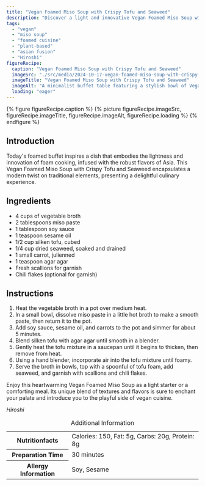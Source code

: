 ```yaml
---
title: "Vegan Foamed Miso Soup with Crispy Tofu and Seaweed"
description: "Discover a light and innovative Vegan Foamed Miso Soup with Crispy Tofu and Seaweed, blending traditional Asian flavors with modern culinary techniques."
tags:
  - "vegan"
  - "miso soup"
  - "foamed cuisine"
  - "plant-based"
  - "asian fusion"
  - "Hiroshi"
figureRecipe: 
  caption: "Vegan Foamed Miso Soup with Crispy Tofu and Seaweed"
  imageSrc: "./src/media/2024-10-17-vegan-foamed-miso-soup-with-crispy-tofu-and-seaweed-9083.png"
  imageTitle: "Vegan Foamed Miso Soup with Crispy Tofu and Seaweed"
  imageAlt: "A minimalist buffet table featuring a stylish bowl of Vegan Foamed Miso Soup with crispy tofu, seaweed, and carrots, garnished with scallions and chili flakes, against a neutral background."
  loading: "eager"
---
```


{% figure figureRecipe.caption %}
{% picture figureRecipe.imageSrc, figureRecipe.imageTitle, figureRecipe.imageAlt, figureRecipe.loading %}
{% endfigure %}

## Introduction

Today's foamed buffet inspires a dish that embodies the lightness and innovation of foam cooking, infused with the robust flavors of Asia. This Vegan Foamed Miso Soup with Crispy Tofu and Seaweed encapsulates a modern twist on traditional elements, presenting a delightful culinary experience.

## Ingredients

- 4 cups of vegetable broth
- 2 tablespoons miso paste
- 1 tablespoon soy sauce
- 1 teaspoon sesame oil
- 1/2 cup silken tofu, cubed
- 1/4 cup dried seaweed, soaked and drained
- 1 small carrot, julienned
- 1 teaspoon agar agar
- Fresh scallions for garnish
- Chili flakes (optional for garnish)

## Instructions

1. Heat the vegetable broth in a pot over medium heat.
2. In a small bowl, dissolve miso paste in a little hot broth to make a smooth paste, then return it to the pot.
3. Add soy sauce, sesame oil, and carrots to the pot and simmer for about 5 minutes.
4. Blend silken tofu with agar agar until smooth in a blender.
5. Gently heat the tofu mixture in a saucepan until it begins to thicken, then remove from heat.
6. Using a hand blender, incorporate air into the tofu mixture until foamy.
7. Serve the broth in bowls, top with a spoonful of tofu foam, add seaweed, and garnish with scallions and chili flakes.

Enjoy this heartwarming Vegan Foamed Miso Soup as a light starter or a comforting meal. Its unique blend of textures and flavors is sure to enchant your palate and introduce you to the playful side of vegan cuisine.

*Hiroshi*

<table><caption class='sr-only'>Additional Information</caption><tr><th>Nutritionfacts</th><td>Calories: 150, Fat: 5g, Carbs: 20g, Protein: 8g&nbsp;</td></tr><tr><th>Preparation Time</th><td>30 minutes&nbsp;</td></tr><tr><th>Allergy Information</th><td>Soy, Sesame&nbsp;</td></tr></table>

